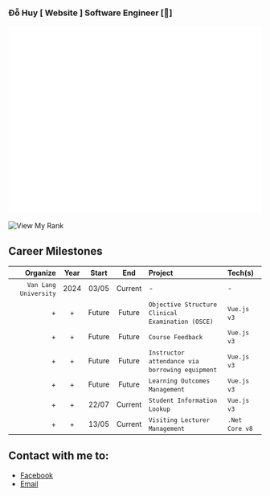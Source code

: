 ### Đỗ Huy [ Website ] Software Engineer [🐞]

<img src="svg/SolarSystem.svg">

<img src="svg/VisualStudioCode.svg">

![View My Rank](https://github-decoration.onrender.com/)

## Career Milestones
| Organize |Year|Start|End|Project|Tech(s)|
|---:|:---:|:---:|:---:|:---|:---|
|`Van Lang University`|2024 |03/05|Current|-|-|
|+|+| Future |Future|`Objective Structure Clinical Examination (OSCE)`|`Vue.js v3`
|+|+| Future |Future|`Course Feedback`|`Vue.js v3`
|+|+| Future |Future|`Instructor attendance via borrowing equipment`|`Vue.js v3`
|+|+| Future |Future|`Learning Outcomes Management`|`Vue.js v3`
|+|+|22/07| Current |`Student Information Lookup`| `Vue.js v3` |
|+|+|13/05| Current |`Visiting Lecturer Management` | `.Net Core v8`


## Contact with me to: 
- [Facebook](https://www.facebook.com/dohuyxyz/)
- [Email](dohuy200276@gmail.com)
